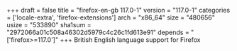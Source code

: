 +++
draft = false
title = "firefox-en-gb 117.0-1"
version = "117.0-1"
categories = ['locale-extra', 'firefox-extensions']
arch = "x86_64"
size = "480656"
usize = "533890"
sha1sum = "2972066a01c508a46302d5979c4c26c1fd613e91"
depends = "['firefox>=117.0']"
+++
British English language support for Firefox